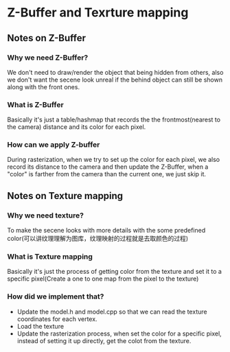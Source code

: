 # Z-Buffer and Texrture mapping

## Notes on Z-Buffer

### Why we need Z-Buffer?
We don't need to draw/render the object that being hidden from others, also we don't want the secene look unreal if the behind object
can still be shown along with the front ones.

### What is Z-Buffer
Basically it's just a table/hashmap that records the the frontmost(nearest to the camera) distance and its color for each pixel.

### How can we apply Z-buffer
During rasterization, when we try to set up the color for each pixel, we also record its distance to the camera and then update the Z-Buffer, when a "color" is farther from the camera than the current one, we just skip it.

## Notes on Texture mapping

### Why we need texture?
To make the secene looks with more details with the some predefined color(可以讲纹理理解为图库，纹理映射的过程就是去取颜色的过程)

### What is Texture mapping
Basically it's just the process of getting color from the texture and set it to a specific pixel(Create a one to one map from the pixel to the texture)
### How did we implement that?
- Update the model.h and model.cpp so that we can read the texture coordinates for each vertex.
- Load the texture
- Update the rasterization process, when set the color for a specific pixel, instead of setting it up directly, get the colot from the texture.